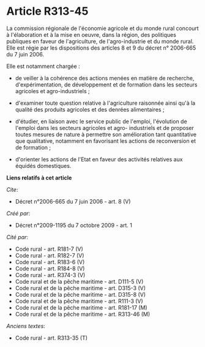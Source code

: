 # Article R313-45

La commission régionale de l'économie agricole et du monde rural concourt à l'élaboration et à la mise en oeuvre, dans la
région, des politiques publiques en faveur de l'agriculture, de l'agro-industrie et du monde rural. Elle est régie par les
dispositions des articles 8 et 9 du décret n° 2006-665 du 7 juin 2006. 

Elle est notamment chargée :

- de veiller à la cohérence des actions menées en matière de recherche, d'expérimentation, de développement et de formation
dans les secteurs agricoles et agro-industriels ;

- d'examiner toute question relative à l'agriculture raisonnée ainsi qu'à la qualité des produits agricoles et des denrées
alimentaires ;

- d'étudier, en liaison avec le service public de l'emploi, l'évolution de l'emploi dans les secteurs agricoles et agro-
industriels et de proposer toutes mesures de nature à permettre son amélioration tant quantitative que qualitative, notamment
en favorisant les actions de reconversion et de formation ;

- d'orienter les actions de l'Etat en faveur des activités relatives aux équidés domestiques.

**Liens relatifs à cet article**

_Cite_:

  - Décret n°2006-665 du 7 juin 2006 - art. 8 (V)

_Créé par_:

  - Décret n°2009-1195 du 7 octobre 2009 - art. 1

_Cité par_:

  - Code rural - art. R181-7 (V)
  - Code rural - art. R182-7 (V)
  - Code rural - art. R183-6 (V)
  - Code rural - art. R184-8 (V)
  - Code rural - art. R374-3 (V)
  - Code rural et de la pêche maritime - art. D111-5 (V)
  - Code rural et de la pêche maritime - art. D315-3 (V)
  - Code rural et de la pêche maritime - art. D315-8 (V)
  - Code rural et de la pêche maritime - art. R111-3 (V)
  - Code rural et de la pêche maritime - art. R181-17 (M)
  - Code rural et de la pêche maritime - art. R313-46 (M)

_Anciens textes_:

  - Code rural - art. R313-35 (T)
